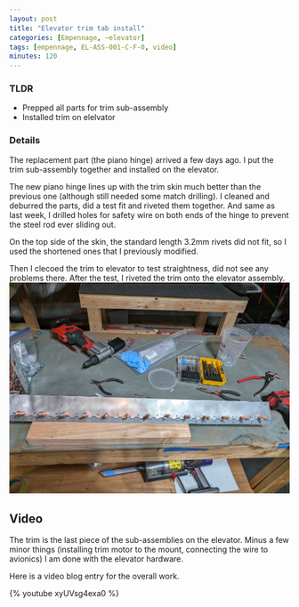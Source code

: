 ```yaml
---
layout: post
title: "Elevator trim tab install"
categories: [Empennage, ~elevator]
tags: [empennage, EL-ASS-001-C-F-0, video]
minutes: 120
---
```


### TLDR

- Prepped all parts for trim sub-assembly
- Installed trim on elelvator

### Details

The replacement part (the piano hinge) arrived a few days ago. I put the trim sub-assembly together and installed on the elevator.

The new piano hinge lines up with the trim skin much better than the previous one (although still needed some match drilling). I cleaned and deburred the parts, did a test fit and riveted them together. And same as last week, I drilled holes for safety wire on both ends of the hinge to prevent the steel rod ever sliding out.

On the top side of the skin, the standard length 3.2mm rivets did not fit, so I used the shortened ones that I previously modified.

Then I clecoed the trim to elevator to test straightness, did not see any problems there. After the test, I riveted the trim onto the elevator assembly.
![trim](/assets/img/20240301/trim.jpg)

## Video

The trim is the last piece of the sub-assemblies on the elevator. Minus a few minor things (installing trim motor to the mount, connecting the wire to avionics) I am done with the elevator hardware.

Here is a video blog entry for the overall work.

{% youtube xyUVsg4exa0 %}
